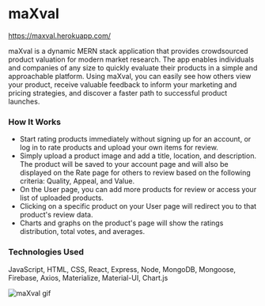 # maXval

https://maxval.herokuapp.com/

maXval is a dynamic MERN stack application that provides crowdsourced product valuation for modern market research. The app enables individuals and companies of any size to quickly evaluate their products in a simple and approachable platform.
Using maXval, you can easily see how others view your product, receive valuable feedback to inform your marketing and pricing strategies, and discover a faster path to successful product launches.

### How It Works
* Start rating products immediately without signing up for an account, or log in to rate products and upload your own items for review. 
* Simply upload a product image and add a title, location, and description. The product will be saved to your account page and will also be displayed on the Rate page for others to review based on the following criteria: Quality, Appeal, and Value.
* On the User page, you can add more products for review or access your list of uploaded products.
* Clicking on a specific product on your User page will redirect you to that product's review data.
* Charts and graphs on the product's page will show the ratings distribution, total votes, and averages.

### Technologies Used
JavaScript, HTML, CSS, React, Express, Node, MongoDB, Mongoose, Firebase, Axios, Materialize, Material-UI, Chart.js

![maXval gif](https://github.com/natplusultra/maXval/blob/master/client/public/images/maXval.gif)
